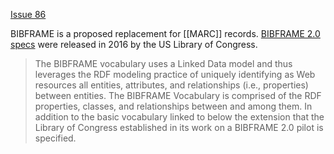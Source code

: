 [Issue 86](https://github.com/thoth-pub/thoth/issues/86)

BIBFRAME is a proposed replacement for [[MARC]] records. [BIBFRAME 2.0 specs](https://www.loc.gov/bibframe/docs/index.html) were released in 2016 by the US Library of Congress.

> The BIBFRAME vocabulary uses a Linked Data model and thus leverages the RDF modeling practice of uniquely identifying as Web resources all entities, attributes, and relationships (i.e., properties) between entities. The BIBFRAME Vocabulary is comprised of the RDF properties, classes, and relationships between and among them.  In addition to the basic vocabulary linked to below the extension that the Library of Congress established in its work on a BIBFRAME 2.0 pilot is specified.  